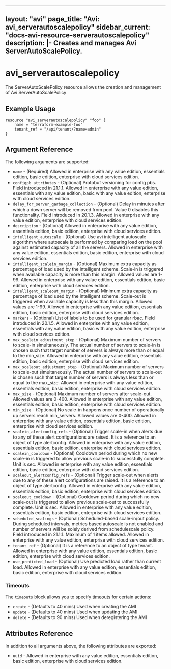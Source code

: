 <!--
    Copyright 2021 VMware, Inc.
    SPDX-License-Identifier: Mozilla Public License 2.0
-->
---
layout: "avi"
page_title: "Avi: avi_serverautoscalepolicy"
sidebar_current: "docs-avi-resource-serverautoscalepolicy"
description: |-
  Creates and manages Avi ServerAutoScalePolicy.
---

# avi_serverautoscalepolicy

The ServerAutoScalePolicy resource allows the creation and management of Avi ServerAutoScalePolicy

## Example Usage

```hcl
resource "avi_serverautoscalepolicy" "foo" {
    name = "terraform-example-foo"
    tenant_ref = "/api/tenant/?name=admin"
}
```

## Argument Reference

The following arguments are supported:

* `name` - (Required) Allowed in enterprise with any value edition, essentials edition, basic edition, enterprise with cloud services edition.
* `configpb_attributes` - (Optional) Protobuf versioning for config pbs. Field introduced in 21.1.1. Allowed in enterprise with any value edition, essentials with any value edition, basic with any value edition, enterprise with cloud services edition.
* `delay_for_server_garbage_collection` - (Optional) Delay in minutes after which a down server will be removed from pool. Value 0 disables this functionality. Field introduced in 20.1.3. Allowed in enterprise with any value edition, enterprise with cloud services edition.
* `description` - (Optional) Allowed in enterprise with any value edition, essentials edition, basic edition, enterprise with cloud services edition.
* `intelligent_autoscale` - (Optional) Use avi intelligent autoscale algorithm where autoscale is performed by comparing load on the pool against estimated capacity of all the servers. Allowed in enterprise with any value edition, essentials edition, basic edition, enterprise with cloud services edition.
* `intelligent_scalein_margin` - (Optional) Maximum extra capacity as percentage of load used by the intelligent scheme. Scale-in is triggered when available capacity is more than this margin. Allowed values are 1-99. Allowed in enterprise with any value edition, essentials edition, basic edition, enterprise with cloud services edition.
* `intelligent_scaleout_margin` - (Optional) Minimum extra capacity as percentage of load used by the intelligent scheme. Scale-out is triggered when available capacity is less than this margin. Allowed values are 1-99. Allowed in enterprise with any value edition, essentials edition, basic edition, enterprise with cloud services edition.
* `markers` - (Optional) List of labels to be used for granular rbac. Field introduced in 20.1.5. Allowed in enterprise with any value edition, essentials with any value edition, basic with any value edition, enterprise with cloud services edition.
* `max_scalein_adjustment_step` - (Optional) Maximum number of servers to scale-in simultaneously. The actual number of servers to scale-in is chosen such that target number of servers is always more than or equal to the min_size. Allowed in enterprise with any value edition, essentials edition, basic edition, enterprise with cloud services edition.
* `max_scaleout_adjustment_step` - (Optional) Maximum number of servers to scale-out simultaneously. The actual number of servers to scale-out is chosen such that target number of servers is always less than or equal to the max_size. Allowed in enterprise with any value edition, essentials edition, basic edition, enterprise with cloud services edition.
* `max_size` - (Optional) Maximum number of servers after scale-out. Allowed values are 0-400. Allowed in enterprise with any value edition, essentials edition, basic edition, enterprise with cloud services edition.
* `min_size` - (Optional) No scale-in happens once number of operationally up servers reach min_servers. Allowed values are 0-400. Allowed in enterprise with any value edition, essentials edition, basic edition, enterprise with cloud services edition.
* `scalein_alertconfig_refs` - (Optional) Trigger scale-in when alerts due to any of these alert configurations are raised. It is a reference to an object of type alertconfig. Allowed in enterprise with any value edition, essentials edition, basic edition, enterprise with cloud services edition.
* `scalein_cooldown` - (Optional) Cooldown period during which no new scale-in is triggered to allow previous scale-in to successfully complete. Unit is sec. Allowed in enterprise with any value edition, essentials edition, basic edition, enterprise with cloud services edition.
* `scaleout_alertconfig_refs` - (Optional) Trigger scale-out when alerts due to any of these alert configurations are raised. It is a reference to an object of type alertconfig. Allowed in enterprise with any value edition, essentials edition, basic edition, enterprise with cloud services edition.
* `scaleout_cooldown` - (Optional) Cooldown period during which no new scale-out is triggered to allow previous scale-out to successfully complete. Unit is sec. Allowed in enterprise with any value edition, essentials edition, basic edition, enterprise with cloud services edition.
* `scheduled_scalings` - (Optional) Scheduled-based scale-in/out policy. During scheduled intervals, metrics based autoscale is not enabled and number of servers will be solely derived from schedulescale policy. Field introduced in 21.1.1. Maximum of 1 items allowed. Allowed in enterprise with any value edition, enterprise with cloud services edition.
* `tenant_ref` - (Optional) It is a reference to an object of type tenant. Allowed in enterprise with any value edition, essentials edition, basic edition, enterprise with cloud services edition.
* `use_predicted_load` - (Optional) Use predicted load rather than current load. Allowed in enterprise with any value edition, essentials edition, basic edition, enterprise with cloud services edition.


### Timeouts

The `timeouts` block allows you to specify [timeouts](https://www.terraform.io/docs/configuration/resources.html#timeouts) for certain actions:

* `create` - (Defaults to 40 mins) Used when creating the AMI
* `update` - (Defaults to 40 mins) Used when updating the AMI
* `delete` - (Defaults to 90 mins) Used when deregistering the AMI

## Attributes Reference

In addition to all arguments above, the following attributes are exported:

* `uuid` -  Allowed in enterprise with any value edition, essentials edition, basic edition, enterprise with cloud services edition.

